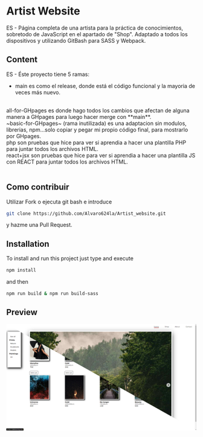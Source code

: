 # Artist Website
ES - Página completa de una artista para la práctica de conocimientos, sobretodo de JavaScript en el apartado de "Shop". Adaptado a todos los dispositivos y utilizando GitBash para SASS y Webpack.
<!-- EN - ... -->

## Content
ES - Éste proyecto tiene 5 ramas:
<br />
* main es como el release, donde está el código funcional y la mayoria de veces más nuevo.
<br />
all-for-GHpages es donde hago todos los cambios que afectan de alguna manera a GHpages para luego hacer merge con **main**.
<br />
~basic-for-GHpages~ (rama inutilizada) es una adaptacion sin modulos, librerias, npm...solo copiar y pegar mi propio código final, para mostrarlo por GHpages.
<br />
php son pruebas que hice para ver si aprendia a hacer una plantilla PHP para juntar todos los archivos HTML.
<br />
react+jsx son pruebas que hice para ver si aprendia a hacer una plantilla JS con REACT para juntar todos los archivos HTML.
<br /><br />
<!-- EN - This project has two branches: main and bundle-js-bien. **main** contains the tests of the repositories and **bundle-js-bien** contains the test of the use cases. -->

<!-- ## Demo
If you want to see the demo of this project deployed, you can visit [Demo of the project](https://...) -->

## Como contribuir
Utilizar Fork o ejecuta git bash e introduce
```bash
git clone https://github.com/Alvaro624la/Artist_website.git
```
y hazme una Pull Request.

## Installation
To install and run this project just type and execute
```bash
npm install
```
and then
```bash
npm run build & npm run build-sass
```
## Preview
![](/preview.jpg)

<!-- ### Notes -->
